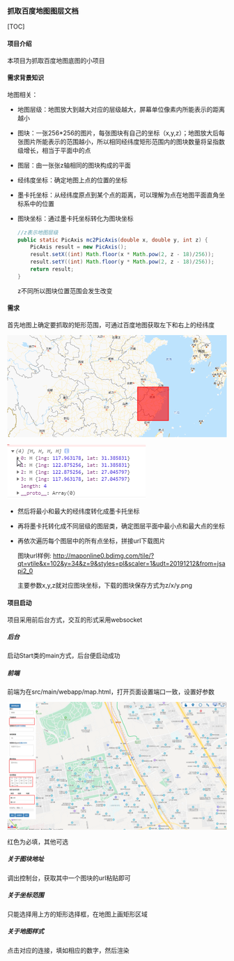 ### 抓取百度地图图层文档

[TOC]

#### 项目介绍

本项目为抓取百度地图底图的小项目

#### 需求背景知识

地图相关：

- 地图层级：地图放大到越大对应的层级越大，屏幕单位像素内所能表示的距离越小

- 图块：一张256*256的图片，每张图块有自己的坐标（x,y,z）；地图放大后每张图片所能表示的范围越小，所以相同经纬度矩形范围内的图块数量将呈指数级增长，相当于平面中的点

- 图层：由一张张z轴相同的图块构成的平面

- 经纬度坐标：确定地图上点的位置的坐标

- 墨卡托坐标：从经纬度原点到某个点的距离，可以理解为点在地图平面直角坐标系中的位置

- 图块坐标：通过墨卡托坐标转化为图块坐标

  ```java
  //z表示地图层级
  public static PicAxis mc2PicAxis(double x, double y, int z) {
      PicAxis result = new PicAxis();
      result.setX((int) Math.floor(x * Math.pow(2, z - 18)/256));
      result.setY((int) Math.floor(y * Math.pow(2, z - 18)/256));
      return result;
  }
  ```

  z不同所以图块位置范围会发生改变

#### 需求

首先地图上确定要抓取的矩形范围，可通过百度地图获取左下和右上的经纬度

![image](https://raw.githubusercontent.com/nvyougakki/capturebaidumaptiles/master/images/1584748928112.png)

![1584749376007](https://raw.githubusercontent.com/nvyougakki/capturebaidumaptiles/master/images/1584749376007.png)

- 然后将最小和最大的经纬度转化成墨卡托坐标

- 再将墨卡托转化成不同层级的图层类，确定图层平面中最小点和最大点的坐标

- 再依次遍历每个图层中的所有点坐标，拼接url下载图片

  图块url样例: http://maponline0.bdimg.com/tile/?qt=vtile&x=102&y=34&z=9&styles=pl&scaler=1&udt=20191212&from=jsapi2_0

  主要参数x,y,z就对应图块坐标，下载的图块保存方式为z/x/y.png

#### 项目启动

项目采用前后台方式，交互的形式采用websocket

##### 后台

启动Start类的main方式，后台便启动成功

##### 前端

前端为在src/main/webapp/map.html，打开页面设置端口一致，设置好参数

![1589441114357](images\1589441114357.png)

红色为必填，其他可选

##### 关于图块地址

调出控制台，获取其中一个图块的url粘贴即可

##### 关于坐标范围

只能选择用上方的矩形选择框，在地图上画矩形区域

##### 关于地图样式

点击对应的连接，填如相应的数字，然后渲染